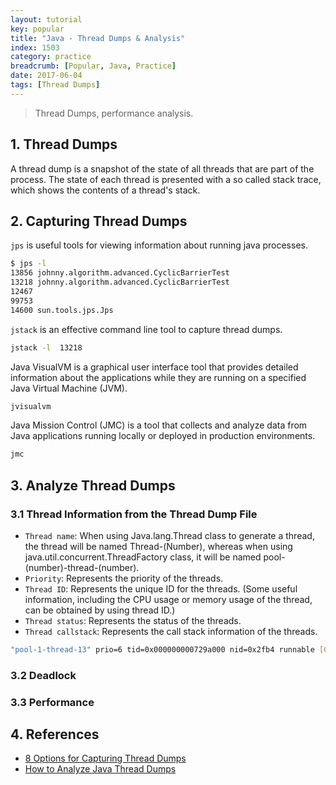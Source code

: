 ```yaml
---
layout: tutorial
key: popular
title: "Java - Thread Dumps & Analysis"
index: 1503
category: practice
breadcrumb: [Popular, Java, Practice]
date: 2017-06-04
tags: [Thread Dumps]
---
```


> Thread Dumps, performance analysis.

## 1. Thread Dumps
A thread dump is a snapshot of the state of all threads that are part of the process. The state of each thread is presented with a so called stack trace, which shows the contents of a thread's stack.

## 2. Capturing Thread Dumps
`jps` is useful tools for viewing information about running java processes.
```sh
$ jps -l
13856 johnny.algorithm.advanced.CyclicBarrierTest
13218 johnny.algorithm.advanced.CyclicBarrierTest
12467
99753
14600 sun.tools.jps.Jps
```
`jstack` is an effective command line tool to capture thread dumps.
```sh
jstack -l  13218
```
Java VisualVM is a graphical user interface tool that provides detailed information about the applications while they are running on a specified Java Virtual Machine (JVM).
```sh
jvisualvm
```
Java Mission Control (JMC) is a tool that collects and analyze data from Java applications running locally or deployed in production environments.
```sh
jmc
```

## 3. Analyze Thread Dumps
### 3.1 Thread Information from the Thread Dump File
* `Thread name`: When using Java.lang.Thread class to generate a thread, the thread will be named Thread-(Number), whereas when using java.util.concurrent.ThreadFactory class, it will be named pool-(number)-thread-(number).
* `Priority`: Represents the priority of the threads.
* `Thread ID`: Represents the unique ID for the threads. (Some useful information, including the CPU usage or memory usage of the thread, can be obtained by using thread ID.)
* `Thread status`: Represents the status of the threads.
* `Thread callstack`: Represents the call stack information of the threads.

```sh
"pool-1-thread-13" prio=6 tid=0x000000000729a000 nid=0x2fb4 runnable [0x0000000007f0f000] java.lang.Thread.State: RUNNABLE
```
### 3.2 Deadlock

### 3.3 Performance

## 4. References
* [8 Options for Capturing Thread Dumps](https://dzone.com/articles/how-to-take-thread-dumps-7-options)
* [How to Analyze Java Thread Dumps](https://dzone.com/articles/how-analyze-java-thread-dumps)
